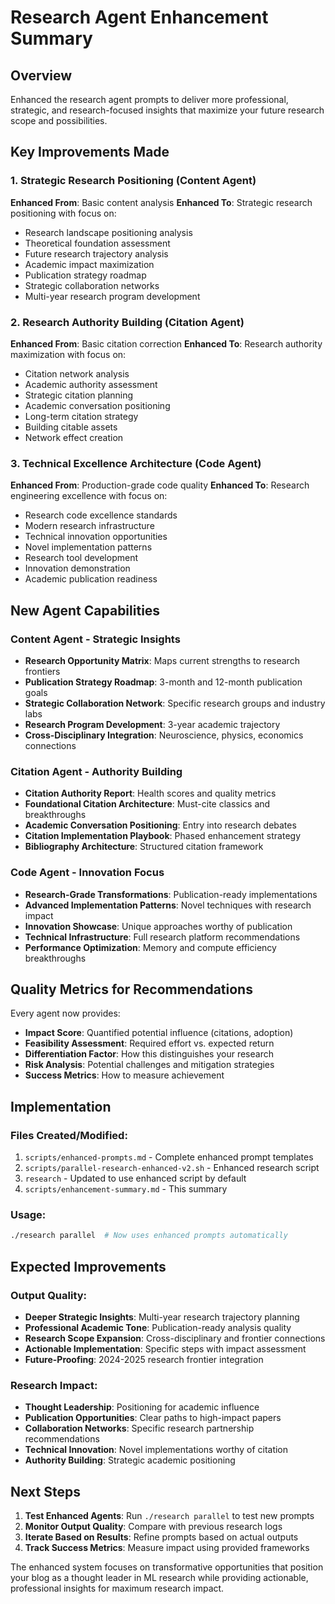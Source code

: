# Research Agent Enhancement Summary

## Overview
Enhanced the research agent prompts to deliver more professional, strategic, and research-focused insights that maximize your future research scope and possibilities.

## Key Improvements Made

### 1. Strategic Research Positioning (Content Agent)
**Enhanced From**: Basic content analysis
**Enhanced To**: Strategic research positioning with focus on:
- Research landscape positioning analysis
- Theoretical foundation assessment  
- Future research trajectory analysis
- Academic impact maximization
- Publication strategy roadmap
- Strategic collaboration networks
- Multi-year research program development

### 2. Research Authority Building (Citation Agent)
**Enhanced From**: Basic citation correction
**Enhanced To**: Research authority maximization with focus on:
- Citation network analysis
- Academic authority assessment
- Strategic citation planning
- Academic conversation positioning
- Long-term citation strategy
- Building citable assets
- Network effect creation

### 3. Technical Excellence Architecture (Code Agent)
**Enhanced From**: Production-grade code quality
**Enhanced To**: Research engineering excellence with focus on:
- Research code excellence standards
- Modern research infrastructure
- Technical innovation opportunities
- Novel implementation patterns
- Research tool development
- Innovation demonstration
- Academic publication readiness

## New Agent Capabilities

### Content Agent - Strategic Insights
- **Research Opportunity Matrix**: Maps current strengths to research frontiers
- **Publication Strategy Roadmap**: 3-month and 12-month publication goals
- **Strategic Collaboration Network**: Specific research groups and industry labs
- **Research Program Development**: 3-year academic trajectory
- **Cross-Disciplinary Integration**: Neuroscience, physics, economics connections

### Citation Agent - Authority Building
- **Citation Authority Report**: Health scores and quality metrics
- **Foundational Citation Architecture**: Must-cite classics and breakthroughs
- **Academic Conversation Positioning**: Entry into research debates
- **Citation Implementation Playbook**: Phased enhancement strategy
- **Bibliography Architecture**: Structured citation framework

### Code Agent - Innovation Focus
- **Research-Grade Transformations**: Publication-ready implementations
- **Advanced Implementation Patterns**: Novel techniques with research impact
- **Innovation Showcase**: Unique approaches worthy of publication
- **Technical Infrastructure**: Full research platform recommendations
- **Performance Optimization**: Memory and compute efficiency breakthroughs

## Quality Metrics for Recommendations

Every agent now provides:
- **Impact Score**: Quantified potential influence (citations, adoption)
- **Feasibility Assessment**: Required effort vs. expected return
- **Differentiation Factor**: How this distinguishes your research
- **Risk Analysis**: Potential challenges and mitigation strategies
- **Success Metrics**: How to measure achievement

## Implementation

### Files Created/Modified:
1. `scripts/enhanced-prompts.md` - Complete enhanced prompt templates
2. `scripts/parallel-research-enhanced-v2.sh` - Enhanced research script
3. `research` - Updated to use enhanced script by default
4. `scripts/enhancement-summary.md` - This summary

### Usage:
```bash
./research parallel  # Now uses enhanced prompts automatically
```

## Expected Improvements

### Output Quality:
- **Deeper Strategic Insights**: Multi-year research trajectory planning
- **Professional Academic Tone**: Publication-ready analysis quality
- **Research Scope Expansion**: Cross-disciplinary and frontier connections
- **Actionable Implementation**: Specific steps with impact assessment
- **Future-Proofing**: 2024-2025 research frontier integration

### Research Impact:
- **Thought Leadership**: Positioning for academic influence
- **Publication Opportunities**: Clear paths to high-impact papers
- **Collaboration Networks**: Specific research partnership recommendations
- **Technical Innovation**: Novel implementations worthy of citation
- **Authority Building**: Strategic academic positioning

## Next Steps

1. **Test Enhanced Agents**: Run `./research parallel` to test new prompts
2. **Monitor Output Quality**: Compare with previous research logs
3. **Iterate Based on Results**: Refine prompts based on actual outputs
4. **Track Success Metrics**: Measure impact using provided frameworks

The enhanced system focuses on transformative opportunities that position your blog as a thought leader in ML research while providing actionable, professional insights for maximum research impact.